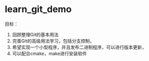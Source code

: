 # learn_git_demo

目标：
1. 回顾整理Git的基本用法
2. 完善Git的高级用法学习，包括分支控制，
3. 希望实现一个小型程序，并且发布二进制程序，可以进行版本更新，
4. 可以配合cmake，make进行安装软件
